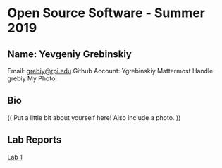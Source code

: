 # Open Source Software - Summer 2019
## Name: Yevgeniy Grebinskiy
Email: grebiy@rpi.edu
Github Account: Ygrebinskiy
Mattermost Handle: grebiy
My Photo: 
## Bio
(( Put a little bit about yourself here! Also include a photo. ))

## Lab Reports
[Lab 1](labs/lab-01/report.md)

